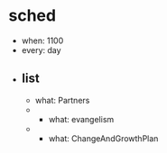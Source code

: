# sched
- when: 1100
- every: day
- list
  - 
    - what: Partners
  - 
    - what: evangelism
  - 
    - what: ChangeAndGrowthPlan

